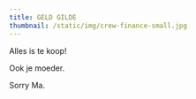```yaml
---
title: GELD GILDE
thumbnail: /static/img/crew-finance-small.jpg
---
```

Alles is te koop!

O﻿ok je moeder. 

S﻿orry Ma.